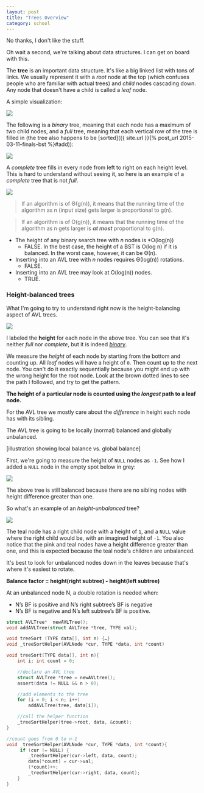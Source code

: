 ```yaml
---
layout: post
title: "Trees Overview"
category: school
---
```


No thanks, I don't like the stuff.

Oh wait a second, we're talking about data structures. I can get on board with this.

The **tree** is an important data structure. It's like a big linked list with tons of links. We usually represent it with a *root* node at the top (which confuses people who are familiar with actual trees) and *child* nodes cascading down. Any node that doesn't have a child is called a *leaf* node.

A simple visualization:

<img class="img-responsive" src="{{ site.url }}/assets/comp/simple-tree.png"/>

The following is a *binary* tree, meaning that each node has a maximum of two child nodes, and a *full* tree, meaning that each vertical row of the tree is filled in (the tree also happens to be [sorted]({{ site.url }}{% post_url 2015-03-11-finals-bst %}#add)):

<img class="img-responsive" src="{{ site.url }}/assets/comp/bst.png"/>

A *complete* tree fills in every node from left to right on each height level. This is hard to understand without seeing it, so here is an example of a *complete* tree that is not *full*.

<img class="img-responsive" src="{{ site.url }}/assets/comp/complete-tree.png"/>

>If an algorithm is of Θ(g(n)), it means that the running time of the algorithm as n (input size) gets larger is proportional to g(n).

>If an algorithm is of O(g(n)), it means that the running time of the algorithm as n gets larger is ***at most*** proportional to g(n).

- The height of any binary search tree with *n* nodes is *O(log(n))
	- FALSE. In the best case, the height of a BST is O(log n) if it is balanced. In the worst case, however, it can be Θ(n).
- Inserting into an AVL tree with *n* nodes requires Θ(log(n)) rotations.
	- FALSE.
- Inserting into an AVL tree may look at O(log(n)) nodes.
	- TRUE.





<h3 class="anchor" id="height-balanced">Height-balanced trees</h3>

What I'm going to try to understand right now is the height-balancing aspect of AVL trees.

<img class="img-responsive" src="{{ site.url }}/assets/comp/tree-height.png"/>

I labeled the **height** for each node in the above tree. You can see that it's neither *full* nor *complete*, but it is indeed <a href="#" class="tooltip-bottom" data-tooltip="Each node has two children.">*binary*</a>.

We measure the *height* of each node by starting from the bottom and counting up. All *leaf* nodes will have a height of `0`. Then count up to the next node. You can't do it exactly sequentially because you might end up with the wrong height for the root node. Look at the brown dotted lines to see the path I followed, and try to get the pattern.

**The height of a particular node is counted using the *longest* path to a leaf node.**

For the AVL tree we mostly care about the *difference* in height each node has with its sibling.

The AVL tree is going to be locally (normal) balanced and globally unbalanced.

[illustration showing local balance vs. global balance]

First, we're going to measure the height of `NULL` nodes as `-1`. See how I added a `NULL` node in the empty spot below in grey:

<img class="img-responsive" src="{{ site.url }}/assets/comp/tree-null-height.png"/>

The above tree is still balanced because there are no sibling nodes with height difference greater than one.

So what's an example of an *height-unbalanced* tree?

<img class="img-responsive" src="{{ site.url }}/assets/comp/tree-unbalanced-height.png"/>

The teal node has a right child node with a height of `1`, and a `NULL` value where the right child would be, with an imagined height of `-1`. You also notice that the pink and teal nodes have a height difference greater than one, and this is expected because the teal node's children are unbalanced.

It's best to look for unbalanced nodes down in the leaves because that's where it's easiest to rotate.

**Balance factor = height(right subtree) - height(left subtree)**

At an unbalanced node N, a double rotation is needed when:

- N’s BF is positive and N’s right subtree’s BF is negative
- N’s BF is negative and N’s left subtree’s BF is positive.

```c
struct AVLTree*  newAVLTree();
void addAVLTree(struct AVLTree *tree, TYPE val);

void treeSort (TYPE data[], int n) {…}
void _treeSortHelper(AVLNode *cur, TYPE *data, int *count)
```

```c
void treeSort(TYPE data[], int n){
    int i; int count = 0;

	//declare an AVL tree
    struct AVLTree *tree = newAVLtree();
    assert(data != NULL && n > 0);

	//add elements to the tree
    for (i = 0; i < n; i++)
        addAVLTree(tree, data[i]);

	//call the helper function
    _treeSortHelper(tree->root, data, &count);
}
```

```c
//count goes from 0 to n-1
void _treeSortHelper(AVLNode *cur, TYPE *data, int *count){
     if (cur != NULL) {
        _treeSortHelper(cur->left, data, count);
        data[*count] = cur->val;
        (*count)++;
        _treeSortHelper(cur->right, data, count);
    }
}
```
